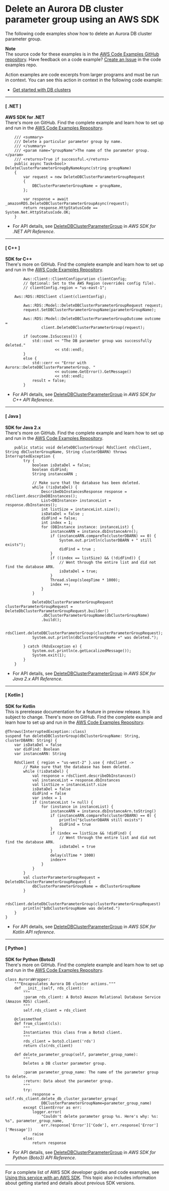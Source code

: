 # Delete an Aurora DB cluster parameter group using an AWS SDK<a name="example_aurora_DeleteDBClusterParameterGroup_section"></a>

The following code examples show how to delete an Aurora DB cluster parameter group\.

**Note**  
The source code for these examples is in the [AWS Code Examples GitHub repository](https://github.com/awsdocs/aws-doc-sdk-examples)\. Have feedback on a code example? [Create an Issue](https://github.com/awsdocs/aws-doc-sdk-examples/issues/new/choose) in the code examples repo\. 

Action examples are code excerpts from larger programs and must be run in context\. You can see this action in context in the following code example: 
+  [Get started with DB clusters](example_aurora_Scenario_GetStartedClusters_section.md) 

------
#### [ \.NET ]

**AWS SDK for \.NET**  
 There's more on GitHub\. Find the complete example and learn how to set up and run in the [AWS Code Examples Repository](https://github.com/awsdocs/aws-doc-sdk-examples/tree/main/dotnetv3/Aurora#code-examples)\. 
  

```
    /// <summary>
    /// Delete a particular parameter group by name.
    /// </summary>
    /// <param name="groupName">The name of the parameter group.</param>
    /// <returns>True if successful.</returns>
    public async Task<bool> DeleteClusterParameterGroupByNameAsync(string groupName)
    {
        var request = new DeleteDBClusterParameterGroupRequest
        {
            DBClusterParameterGroupName = groupName,
        };

        var response = await _amazonRDS.DeleteDBClusterParameterGroupAsync(request);
        return response.HttpStatusCode == System.Net.HttpStatusCode.OK;
    }
```
+  For API details, see [DeleteDBClusterParameterGroup](https://docs.aws.amazon.com/goto/DotNetSDKV3/rds-2014-10-31/DeleteDBClusterParameterGroup) in *AWS SDK for \.NET API Reference*\. 

------
#### [ C\+\+ ]

**SDK for C\+\+**  
 There's more on GitHub\. Find the complete example and learn how to set up and run in the [AWS Code Examples Repository](https://github.com/awsdocs/aws-doc-sdk-examples/tree/main/cpp/example_code/aurora#code-examples)\. 
  

```
        Aws::Client::ClientConfiguration clientConfig;
        // Optional: Set to the AWS Region (overrides config file).
        // clientConfig.region = "us-east-1";

    Aws::RDS::RDSClient client(clientConfig);

        Aws::RDS::Model::DeleteDBClusterParameterGroupRequest request;
        request.SetDBClusterParameterGroupName(parameterGroupName);

        Aws::RDS::Model::DeleteDBClusterParameterGroupOutcome outcome =
                client.DeleteDBClusterParameterGroup(request);

        if (outcome.IsSuccess()) {
            std::cout << "The DB parameter group was successfully deleted."
                      << std::endl;
        }
        else {
            std::cerr << "Error with Aurora::DeleteDBClusterParameterGroup. "
                      << outcome.GetError().GetMessage()
                      << std::endl;
            result = false;
        }
```
+  For API details, see [DeleteDBClusterParameterGroup](https://docs.aws.amazon.com/goto/SdkForCpp/rds-2014-10-31/DeleteDBClusterParameterGroup) in *AWS SDK for C\+\+ API Reference*\. 

------
#### [ Java ]

**SDK for Java 2\.x**  
 There's more on GitHub\. Find the complete example and learn how to set up and run in the [AWS Code Examples Repository](https://github.com/awsdocs/aws-doc-sdk-examples/tree/main/javav2/example_code/rds#readme)\. 
  

```
    public static void deleteDBClusterGroup( RdsClient rdsClient, String dbClusterGroupName, String clusterDBARN) throws InterruptedException {
        try {
            boolean isDataDel = false;
            boolean didFind;
            String instanceARN ;

            // Make sure that the database has been deleted.
            while (!isDataDel) {
                DescribeDbInstancesResponse response = rdsClient.describeDBInstances();
                List<DBInstance> instanceList = response.dbInstances();
                int listSize = instanceList.size();
                isDataDel = false ;
                didFind = false;
                int index = 1;
                for (DBInstance instance: instanceList) {
                    instanceARN = instance.dbInstanceArn();
                    if (instanceARN.compareTo(clusterDBARN) == 0) {
                        System.out.println(clusterDBARN + " still exists");
                        didFind = true ;
                    }
                    if ((index == listSize) && (!didFind)) {
                        // Went through the entire list and did not find the database ARN.
                        isDataDel = true;
                    }
                    Thread.sleep(sleepTime * 1000);
                    index ++;
                }
            }

            DeleteDbClusterParameterGroupRequest clusterParameterGroupRequest = DeleteDbClusterParameterGroupRequest.builder()
                .dbClusterParameterGroupName(dbClusterGroupName)
                .build();

            rdsClient.deleteDBClusterParameterGroup(clusterParameterGroupRequest);
            System.out.println(dbClusterGroupName +" was deleted.");

        } catch (RdsException e) {
            System.out.println(e.getLocalizedMessage());
            System.exit(1);
        }
    }
```
+  For API details, see [DeleteDBClusterParameterGroup](https://docs.aws.amazon.com/goto/SdkForJavaV2/rds-2014-10-31/DeleteDBClusterParameterGroup) in *AWS SDK for Java 2\.x API Reference*\. 

------
#### [ Kotlin ]

**SDK for Kotlin**  
This is prerelease documentation for a feature in preview release\. It is subject to change\.
 There's more on GitHub\. Find the complete example and learn how to set up and run in the [AWS Code Examples Repository](https://github.com/awsdocs/aws-doc-sdk-examples/tree/main/kotlin/services/rds#code-examples)\. 
  

```
@Throws(InterruptedException::class)
suspend fun deleteDBClusterGroup(dbClusterGroupName: String, clusterDBARN: String) {
    var isDataDel = false
    var didFind: Boolean
    var instanceARN: String

    RdsClient { region = "us-west-2" }.use { rdsClient ->
        // Make sure that the database has been deleted.
        while (!isDataDel) {
            val response = rdsClient.describeDbInstances()
            val instanceList = response.dbInstances
            val listSize = instanceList?.size
            isDataDel = false
            didFind = false
            var index = 1
            if (instanceList != null) {
                for (instance in instanceList) {
                    instanceARN = instance.dbInstanceArn.toString()
                    if (instanceARN.compareTo(clusterDBARN) == 0) {
                        println("$clusterDBARN still exists")
                        didFind = true
                    }
                    if (index == listSize && !didFind) {
                        // Went through the entire list and did not find the database ARN.
                        isDataDel = true
                    }
                    delay(slTime * 1000)
                    index++
                }
            }
        }
        val clusterParameterGroupRequest = DeleteDbClusterParameterGroupRequest {
            dbClusterParameterGroupName = dbClusterGroupName
        }

        rdsClient.deleteDbClusterParameterGroup(clusterParameterGroupRequest)
        println("$dbClusterGroupName was deleted.")
    }
}
```
+  For API details, see [DeleteDBClusterParameterGroup](https://github.com/awslabs/aws-sdk-kotlin#generating-api-documentation) in *AWS SDK for Kotlin API reference*\. 

------
#### [ Python ]

**SDK for Python \(Boto3\)**  
 There's more on GitHub\. Find the complete example and learn how to set up and run in the [AWS Code Examples Repository](https://github.com/awsdocs/aws-doc-sdk-examples/tree/main/python/example_code/aurora#code-examples)\. 
  

```
class AuroraWrapper:
    """Encapsulates Aurora DB cluster actions."""
    def __init__(self, rds_client):
        """
        :param rds_client: A Boto3 Amazon Relational Database Service (Amazon RDS) client.
        """
        self.rds_client = rds_client

    @classmethod
    def from_client(cls):
        """
        Instantiates this class from a Boto3 client.
        """
        rds_client = boto3.client('rds')
        return cls(rds_client)

    def delete_parameter_group(self, parameter_group_name):
        """
        Deletes a DB cluster parameter group.

        :param parameter_group_name: The name of the parameter group to delete.
        :return: Data about the parameter group.
        """
        try:
            response = self.rds_client.delete_db_cluster_parameter_group(
                DBClusterParameterGroupName=parameter_group_name)
        except ClientError as err:
            logger.error(
                "Couldn't delete parameter group %s. Here's why: %s: %s", parameter_group_name,
                err.response['Error']['Code'], err.response['Error']['Message'])
            raise
        else:
            return response
```
+  For API details, see [DeleteDBClusterParameterGroup](https://docs.aws.amazon.com/goto/boto3/rds-2014-10-31/DeleteDBClusterParameterGroup) in *AWS SDK for Python \(Boto3\) API Reference*\. 

------

For a complete list of AWS SDK developer guides and code examples, see [Using this service with an AWS SDK](CHAP_Tutorials.md#sdk-general-information-section)\. This topic also includes information about getting started and details about previous SDK versions\.